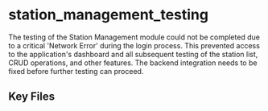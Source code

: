 # station_management_testing

The testing of the Station Management module could not be completed due to a critical 'Network Error' during the login process. This prevented access to the application's dashboard and all subsequent testing of the station list, CRUD operations, and other features. The backend integration needs to be fixed before further testing can proceed.

## Key Files

